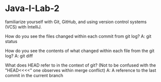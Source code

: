 # Java-I-Lab-2
familiarize yourself with Git, GitHub, and using version control systems (VCS) with IntelliJ.

How do you see the files changed within each commit from git log?
A: git status

How do you see the contents of what changed within each file from the git log?
A: git diff

What does HEAD refer to in the context of git? (Not to be confused with the "HEAD<<<<" one observes within merge conflict)
A: A reference to the last commit in the current branch
